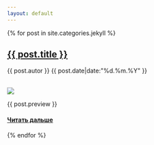 ```yaml
---
layout: default
---
```


{% for post in site.categories.jekyll %}


<div class="posts">
    <div class="post">
    <h2 class="blog-post-title"> <a href="{{ post.url|prepend: site.baseurl }}">{{ post.title }}</a></h2>
    <p class="blog-post-meta">{{ post.autor }} {{ post.date|date:"%d.%m.%Y" }}</p>
    <br>
    <img src="{{ post.preview-img }}">
    <p>{{ post.preview }}</p>
    <h4> <a href="{{ post.url|prepend: site.baseurl }}">Читать дальше </a> </h4>
    </div>
</div>


{% endfor %}